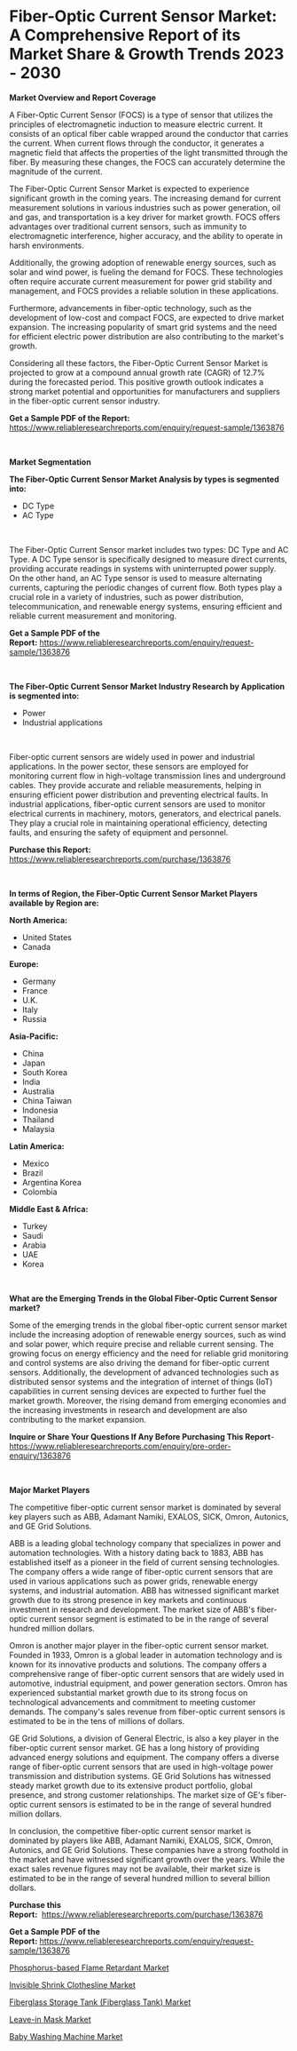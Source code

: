 <p><h1>Fiber-Optic Current Sensor Market: A Comprehensive Report of its Market Share & Growth Trends 2023 - 2030</h1></p><p><strong>Market Overview and Report Coverage</strong></p>
<p><p>A Fiber-Optic Current Sensor (FOCS) is a type of sensor that utilizes the principles of electromagnetic induction to measure electric current. It consists of an optical fiber cable wrapped around the conductor that carries the current. When current flows through the conductor, it generates a magnetic field that affects the properties of the light transmitted through the fiber. By measuring these changes, the FOCS can accurately determine the magnitude of the current.</p><p>The Fiber-Optic Current Sensor Market is expected to experience significant growth in the coming years. The increasing demand for current measurement solutions in various industries such as power generation, oil and gas, and transportation is a key driver for market growth. FOCS offers advantages over traditional current sensors, such as immunity to electromagnetic interference, higher accuracy, and the ability to operate in harsh environments.</p><p>Additionally, the growing adoption of renewable energy sources, such as solar and wind power, is fueling the demand for FOCS. These technologies often require accurate current measurement for power grid stability and management, and FOCS provides a reliable solution in these applications.</p><p>Furthermore, advancements in fiber-optic technology, such as the development of low-cost and compact FOCS, are expected to drive market expansion. The increasing popularity of smart grid systems and the need for efficient electric power distribution are also contributing to the market's growth.</p><p>Considering all these factors, the Fiber-Optic Current Sensor Market is projected to grow at a compound annual growth rate (CAGR) of 12.7% during the forecasted period. This positive growth outlook indicates a strong market potential and opportunities for manufacturers and suppliers in the fiber-optic current sensor industry.</p></p>
<p><strong>Get a Sample PDF of the Report:</strong> <a href="https://www.reliableresearchreports.com/enquiry/request-sample/1363876">https://www.reliableresearchreports.com/enquiry/request-sample/1363876</a></p>
<p>&nbsp;</p>
<p><strong>Market Segmentation</strong></p>
<p><strong>The Fiber-Optic Current Sensor Market Analysis by types is segmented into:</strong></p>
<p><ul><li>DC Type</li><li>AC Type</li></ul></p>
<p>&nbsp;</p>
<p><p>The Fiber-Optic Current Sensor market includes two types: DC Type and AC Type. A DC Type sensor is specifically designed to measure direct currents, providing accurate readings in systems with uninterrupted power supply. On the other hand, an AC Type sensor is used to measure alternating currents, capturing the periodic changes of current flow. Both types play a crucial role in a variety of industries, such as power distribution, telecommunication, and renewable energy systems, ensuring efficient and reliable current measurement and monitoring.</p></p>
<p><strong>Get a Sample PDF of the Report:</strong>&nbsp;<a href="https://www.reliableresearchreports.com/enquiry/request-sample/1363876">https://www.reliableresearchreports.com/enquiry/request-sample/1363876</a></p>
<p>&nbsp;</p>
<p><strong>The Fiber-Optic Current Sensor Market Industry Research by Application is segmented into:</strong></p>
<p><ul><li>Power</li><li>Industrial applications</li></ul></p>
<p>&nbsp;</p>
<p><p>Fiber-optic current sensors are widely used in power and industrial applications. In the power sector, these sensors are employed for monitoring current flow in high-voltage transmission lines and underground cables. They provide accurate and reliable measurements, helping in ensuring efficient power distribution and preventing electrical faults. In industrial applications, fiber-optic current sensors are used to monitor electrical currents in machinery, motors, generators, and electrical panels. They play a crucial role in maintaining operational efficiency, detecting faults, and ensuring the safety of equipment and personnel.</p></p>
<p><strong>Purchase this Report:</strong>&nbsp; <a href="https://www.reliableresearchreports.com/purchase/1363876">https://www.reliableresearchreports.com/purchase/1363876</a></p>
<p>&nbsp;</p>
<p><strong>In terms of Region, the Fiber-Optic Current Sensor Market Players available by Region are:</strong></p>
<p>
    <p> <strong> North America: </strong>
        <ul>
            <li>United States</li>
            <li>Canada</li>
        </ul>
        </p> 
    <p> <strong> Europe: </strong>
        <ul>
            <li>Germany</li>
            <li>France</li>
            <li>U.K.</li>
            <li>Italy</li>
            <li>Russia</li>
        </ul>
        </p> 
    <p> <strong> Asia-Pacific: </strong>
        <ul>
            <li>China</li>
            <li>Japan</li>
            <li>South Korea</li>
            <li>India</li>
            <li>Australia</li>
            <li>China Taiwan</li>
            <li>Indonesia</li>
            <li>Thailand</li>
            <li>Malaysia</li>
        </ul>
        </p> 
    <p> <strong> Latin America: </strong>
        <ul>
            <li>Mexico</li>
            <li>Brazil</li>
            <li>Argentina Korea</li>
            <li>Colombia</li>
        </ul>
        </p> 
    <p> <strong> Middle East & Africa: </strong>
        <ul>
            <li>Turkey</li>
            <li>Saudi</li>
            <li>Arabia</li>
            <li>UAE</li>
            <li>Korea</li>
        </ul>
    </p>
    </p>
<p>&nbsp;</p>
<p><strong>What are the Emerging Trends in the Global Fiber-Optic Current Sensor market?</strong></p>
<p><p>Some of the emerging trends in the global fiber-optic current sensor market include the increasing adoption of renewable energy sources, such as wind and solar power, which require precise and reliable current sensing. The growing focus on energy efficiency and the need for reliable grid monitoring and control systems are also driving the demand for fiber-optic current sensors. Additionally, the development of advanced technologies such as distributed sensor systems and the integration of internet of things (IoT) capabilities in current sensing devices are expected to further fuel the market growth. Moreover, the rising demand from emerging economies and the increasing investments in research and development are also contributing to the market expansion.</p></p>
<p><strong>Inquire or Share Your Questions If Any Before Purchasing This Report</strong>- <a href="https://www.reliableresearchreports.com/enquiry/pre-order-enquiry/1363876">https://www.reliableresearchreports.com/enquiry/pre-order-enquiry/1363876</a></p>
<p>&nbsp;</p>
<p><strong>Major Market Players</strong></p>
<p><p>The competitive fiber-optic current sensor market is dominated by several key players such as ABB, Adamant Namiki, EXALOS, SICK, Omron, Autonics, and GE Grid Solutions. </p><p>ABB is a leading global technology company that specializes in power and automation technologies. With a history dating back to 1883, ABB has established itself as a pioneer in the field of current sensing technologies. The company offers a wide range of fiber-optic current sensors that are used in various applications such as power grids, renewable energy systems, and industrial automation. ABB has witnessed significant market growth due to its strong presence in key markets and continuous investment in research and development. The market size of ABB's fiber-optic current sensor segment is estimated to be in the range of several hundred million dollars.</p><p>Omron is another major player in the fiber-optic current sensor market. Founded in 1933, Omron is a global leader in automation technology and is known for its innovative products and solutions. The company offers a comprehensive range of fiber-optic current sensors that are widely used in automotive, industrial equipment, and power generation sectors. Omron has experienced substantial market growth due to its strong focus on technological advancements and commitment to meeting customer demands. The company's sales revenue from fiber-optic current sensors is estimated to be in the tens of millions of dollars.</p><p>GE Grid Solutions, a division of General Electric, is also a key player in the fiber-optic current sensor market. GE has a long history of providing advanced energy solutions and equipment. The company offers a diverse range of fiber-optic current sensors that are used in high-voltage power transmission and distribution systems. GE Grid Solutions has witnessed steady market growth due to its extensive product portfolio, global presence, and strong customer relationships. The market size of GE's fiber-optic current sensors is estimated to be in the range of several hundred million dollars.</p><p>In conclusion, the competitive fiber-optic current sensor market is dominated by players like ABB, Adamant Namiki, EXALOS, SICK, Omron, Autonics, and GE Grid Solutions. These companies have a strong foothold in the market and have witnessed significant growth over the years. While the exact sales revenue figures may not be available, their market size is estimated to be in the range of several hundred million to several billion dollars.</p></p>
<p><strong>Purchase this Report:</strong>&nbsp;&nbsp;<a href="https://www.reliableresearchreports.com/purchase/1363876">https://www.reliableresearchreports.com/purchase/1363876</a></p>
<p></p>
<p><strong>Get a Sample PDF of the Report:</strong>&nbsp;<a href="https://www.reliableresearchreports.com/enquiry/request-sample/1363876">https://www.reliableresearchreports.com/enquiry/request-sample/1363876</a></p>
<p><p><a href="https://medium.com/@loriwatson1948/phosphorus-based-flame-retardant-market-trends-forecast-and-competitive-analysis-to-2030-d22beb6645d8">Phosphorus-based Flame Retardant Market</a></p><p><a href="https://www.linkedin.com/pulse/invisible-shrink-clothesline-market-research-report-ohajf/">Invisible Shrink Clothesline Market</a></p><p><a href="https://medium.com/@brendajames1938/fiberglass-storage-tank-fiberglass-tank-market-trends-and-market-analysis-forecasted-for-period-a13689e1ba7c">Fiberglass Storage Tank (Fiberglass Tank) Market</a></p><p><a href="https://www.linkedin.com/pulse/leave-in-mask-market-size-growth-forecast-from-2023-nwtpf/">Leave-in Mask Market</a></p><p><a href="https://www.linkedin.com/pulse/baby-washing-machine-market-challenges-opportunities-growth-3ohff/">Baby Washing Machine Market</a></p></p>
